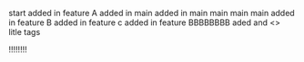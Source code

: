 start
added in feature A
added in main
added in main main main main
added in feature B
added in feature c
added in feature BBBBBBBB
aded and <> litle tags

!!!!!!!!